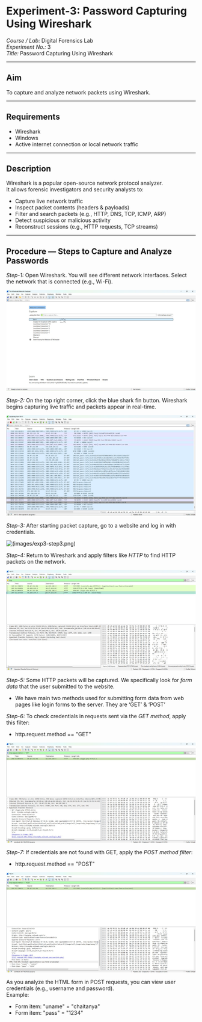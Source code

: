 # Experiment-3: Password Capturing Using Wireshark

*Course / Lab:* Digital Forensics Lab  
*Experiment No.:* 3  
*Title:* Password Capturing Using Wireshark  


---

## Aim
To capture and analyze network packets using Wireshark.

---

## Requirements
- Wireshark  
- Windows  
- Active internet connection or local network traffic  

---

## Description
Wireshark is a popular open-source network protocol analyzer.  
It allows forensic investigators and security analysts to:  
- Capture live network traffic  
- Inspect packet contents (headers & payloads)  
- Filter and search packets (e.g., HTTP, DNS, TCP, ICMP, ARP)  
- Detect suspicious or malicious activity  
- Reconstruct sessions (e.g., HTTP requests, TCP streams)  

---

## Procedure — Steps to Capture and Analyze Passwords

*Step-1:* Open Wireshark. You will see different network interfaces. Select the network that is connected (e.g., Wi-Fi).  


![(images/exp3-step1.png)](https://github.com/saichaitanya200627/Digital-Forensics-/blob/1ef04e1fde79805812d5e143ba0ccfbe4aed9faf/images/IMG-20250901-WA0090.jpg)


*Step-2:* On the top right corner, click the blue shark fin button. Wireshark begins capturing live traffic and packets appear in real-time.  

![(images/exp3-step2.png)](https://github.com/saichaitanya200627/Digital-Forensics-/blob/1ef04e1fde79805812d5e143ba0ccfbe4aed9faf/images/IMG-20250901-WA0091.jpg)

*Step-3:* After starting packet capture, go to a website and log in with credentials.  

![(images/exp3-step3.png)]()

*Step-4:* Return to Wireshark and apply filters like *HTTP* to find HTTP packets on the network.  

![(images/exp3-step4.png)](https://github.com/saichaitanya200627/Digital-Forensics-/blob/3d06a35ca9ab407f8c8f10e1b206fbd291793975/images/IMG-20250901-WA0069.jpg)

*Step-5:* Some HTTP packets will be captured. We specifically look for *form data* that the user submitted to the website.  
- We have main two methods used for submitting form data from web pages like login forms
to the server. They are ‘GET’ & ‘POST’
  

*Step-6:* To check credentials in requests sent via the *GET method*, apply this filter:  
- http.request.method == "GET"
  
![(images/exp3-step6.png)](https://github.com/saichaitanya200627/Digital-Forensics-/blob/3d06a35ca9ab407f8c8f10e1b206fbd291793975/images/IMG-20250901-WA0070.jpg)

*Step-7:* If credentials are not found with GET, apply the *POST method filter*:  
- http.request.method == "POST"

![(images/exp3-step7.png)](https://github.com/saichaitanya200627/Digital-Forensics-/blob/26c2f2425161e5af0282a88fe368e0930210936c/images/IMG-20250901-WA0071.jpg)

As you analyze the HTML form in POST requests, you can view user credentials (e.g., username and password).  
Example:  
- Form item: "uname" = "chaitanya"
- Form item: "pass" = "1234"
